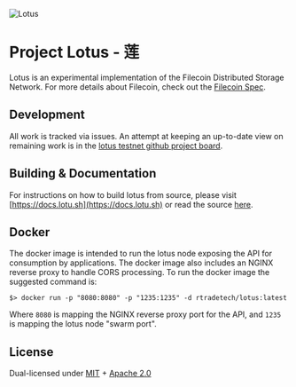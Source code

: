 ![Lotus](documentation/images/lotus_logo_h.png)

# Project Lotus - 莲

Lotus is an experimental implementation of the Filecoin Distributed Storage Network. For more details about Filecoin, check out the [Filecoin Spec](https://github.com/filecoin-project/specs).

## Development

All work is tracked via issues. An attempt at keeping an up-to-date view on remaining work is in the [lotus testnet github project board](https://github.com/filecoin-project/lotus/projects/1).

## Building & Documentation

For instructions on how to build lotus from source, please visit [https://docs.lotu.sh](https://docs.lotu.sh) or read the source [here](https://github.com/filecoin-project/lotus/tree/master/documentation).

## Docker

The docker image is intended to run the lotus node exposing the API for consumption by applications. The docker image also includes an NGINX reverse proxy to handle CORS processing. To run the docker image the suggested command is:

```shell
$> docker run -p "8080:8080" -p "1235:1235" -d rtradetech/lotus:latest
```

Where `8080` is mapping the NGINX reverse proxy port for the API, and `1235` is mapping the lotus node "swarm port".

## License

Dual-licensed under [MIT](https://github.com/filecoin-project/lotus/blob/master/LICENSE-MIT) + [Apache 2.0](https://github.com/filecoin-project/lotus/blob/master/LICENSE-APACHE)
